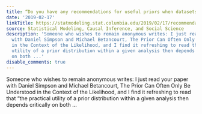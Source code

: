 ```yaml
---
title: “Do you have any recommendations for useful priors when datasets are small?”
date: '2019-02-17'
linkTitle: https://statmodeling.stat.columbia.edu/2019/02/17/recommendations-useful-priors-datasets-small-2/
source: Statistical Modeling, Causal Inference, and Social Science
description: 'Someone who wishes to remain anonymous writes: I just read your paper
  with Daniel Simpson and Michael Betancourt, The Prior Can Often Only Be Understood
  in the Context of the Likelihood, and I find it refreshing to read that “the practical
  utility of a prior distribution within a given analysis then depends critically
  on both ...'
disable_comments: true
---
```

Someone who wishes to remain anonymous writes: I just read your paper with Daniel Simpson and Michael Betancourt, The Prior Can Often Only Be Understood in the Context of the Likelihood, and I find it refreshing to read that “the practical utility of a prior distribution within a given analysis then depends critically on both ...